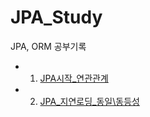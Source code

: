 # JPA_Study
JPA, ORM 공부기록

- 1. [JPA시작_연관관계](https://github.com/SUNGIN99/JPA_Study/blob/541ce25ce00628f06dd1303609d57c3a0cae277b/%EC%9D%B4%EB%A1%A0%EA%B8%B0%EB%A1%9D/1.%20JPA%EC%8B%9C%EC%9E%91_%EC%97%B0%EA%B4%80%EA%B4%80%EA%B3%84.md)
- 2. [JPA_지연로딩_동일\동등성](https://github.com/SUNGIN99/JPA_Study/blob/df1c3aab041e9660df77266a17cb36266ce3312e/%EC%9D%B4%EB%A1%A0%EA%B8%B0%EB%A1%9D/2.%20JPA_%EC%A7%80%EC%97%B0%EB%A1%9C%EB%94%A9_%EB%8F%99%EC%9D%BC%5C%EB%8F%99%EB%93%B1%EC%84%B1.md)
